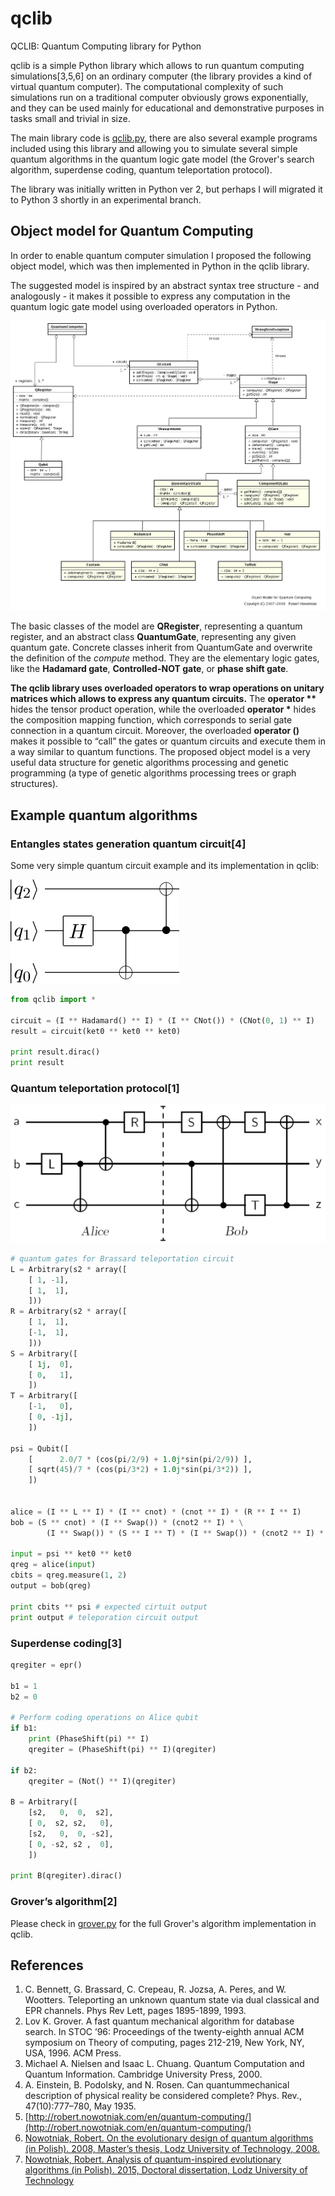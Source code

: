 qclib
=====

QCLIB: Quantum Computing library for Python

qclib is a simple Python library which allows to run quantum computing simulations[3,5,6]
on an ordinary computer (the library provides a kind of virtual quantum computer).
The computational complexity of such simulations run on a traditional computer obviously
grows exponentially, and they can be used mainly for educational and demonstrative purposes in
tasks small and trivial in size.

The main library code is [qclib.py](qclib.py), there are also several example
programs included using this library and allowing you to simulate several simple
quantum algorithms in the quantum logic gate model (the Grover's search
algorithm, superdense coding, quantum teleportation protocol).

The library was initially written in Python ver 2, but perhaps I will migrated it
to Python 3 shortly in an experimental branch.

## Object model for Quantum Computing

In order to enable quantum computer simulation I proposed the following object model, which was then implemented in Python in the qclib library.

The suggested model is inspired by an abstract syntax tree structure -
and analogously - it makes it possible to express any computation in the quantum
logic gate model using overloaded operators in Python.

![Object model for Quantum Computing](img/qc-diagram.png)

The basic classes of the model are **QRegister**, representing a quantum register, and an
abstract class **QuantumGate**, representing any given quantum gate. Concrete
classes inherit from QuantumGate and overwrite the definition of the *compute*
method. They are the elementary logic gates, like the **Hadamard gate**,
**Controlled-NOT gate**, or **phase shift gate**.

**The qclib library uses overloaded operators to wrap operations on unitary matrices which allows to express any quantum circuits.**
The **operator &ast;&ast;** hides the tensor product operation, while the overloaded
**operator &ast;** hides the composition mapping function, which corresponds to
serial gate connection in a quantum circuit. Moreover, the overloaded
**operator ()** makes it possible to “call” the gates or quantum circuits and
execute them in a way similar to quantum functions. The proposed object
model is a very useful data structure for genetic algorithms processing and
genetic programming (a type of genetic algorithms processing trees or graph
structures).

## Example quantum algorithms

### Entangles states generation quantum circuit[4]

Some very simple quantum circuit example and its implementation in qclib:

![Entangled states generation](img/ent3.png)

```python
from qclib import *

circuit = (I ** Hadamard() ** I) * (I ** CNot()) * (CNot(0, 1) ** I)
result = circuit(ket0 ** ket0 ** ket0)

print result.dirac()
print result
```

### Quantum teleportation protocol[1]

![Quantum teleportation protocol](img/telecirc.png)

```python
# quantum gates for Brassard teleportation circuit
L = Arbitrary(s2 * array([
    [ 1, -1],
    [ 1,  1],
    ]))
R = Arbitrary(s2 * array([
    [ 1,  1],
    [-1,  1],
    ]))
S = Arbitrary([
    [ 1j,  0],
    [ 0,   1],
    ])
T = Arbitrary([
    [-1,   0],
    [ 0, -1j],
    ])

psi = Qubit([
    [      2.0/7 * (cos(pi/2/9) + 1.0j*sin(pi/2/9)) ],
    [ sqrt(45)/7 * (cos(pi/3*2) + 1.0j*sin(pi/3*2)) ],
    ])


alice = (I ** L ** I) * (I ** cnot) * (cnot ** I) * (R ** I ** I)
bob = (S ** cnot) * (I ** Swap()) * (cnot2 ** I) * \
        (I ** Swap()) * (S ** I ** T) * (I ** Swap()) * (cnot2 ** I) * (I ** Swap())

input = psi ** ket0 ** ket0
qreg = alice(input)
cbits = qreg.measure(1, 2)
output = bob(qreg)

print cbits ** psi # expected cirtuit output
print output # teleporation circuit output
```

### Superdense coding[3]

```python
qregiter = epr()

b1 = 1
b2 = 0

# Perform coding operations on Alice qubit
if b1:
    print (PhaseShift(pi) ** I)
    qregiter = (PhaseShift(pi) ** I)(qregiter)

if b2:
    qregiter = (Not() ** I)(qregiter)

B = Arbitrary([
    [s2,   0,  0,  s2],
    [ 0,  s2, s2,   0],
    [s2,   0,  0, -s2],
    [ 0, -s2, s2 ,  0],
    ])

print B(qregiter).dirac()
```

### Grover’s algorithm[2]

Please check in [grover.py](grover.py) for the full Grover's algorithm implementation in qclib.


## References

1. C. Bennett, G. Brassard, C. Crepeau, R. Jozsa, A. Peres, and W. Wootters. Teleporting an unknown quantum state via dual classical and EPR channels. Phys Rev Lett, pages 1895-1899, 1993. 
1. Lov K. Grover. A fast quantum mechanical algorithm for database search. In STOC ’96: Proceedings of the twenty-eighth annual ACM symposium on Theory of computing, pages 212-219, New York, NY, USA, 1996. ACM Press. 
1. Michael A. Nielsen and Isaac L. Chuang. Quantum Computation and Quantum Information. Cambridge University Press, 2000. 
1. A. Einstein, B. Podolsky, and N. Rosen. Can quantummechanical description of physical reality be considered complete? Phys. Rev., 47(10):777–780, May 1935.
1. [http://robert.nowotniak.com/en/quantum-computing/](http://robert.nowotniak.com/en/quantum-computing/)
1. [Nowotniak, Robert. On the evolutionary design of quantum algorithms (in Polish). 2008, Master’s thesis, Lodz University of Technology, 2008.](http://robert.nowotniak.com/files/rnowotniak-msc.pdf)
1. [Nowotniak, Robert. Analysis of quantum-inspired evolutionary algorithms (in Polish). 2015, Doctoral dissertation, Lodz University of Technology](http://robert.nowotniak.com/files/rnowotniak-phd.pdf)
